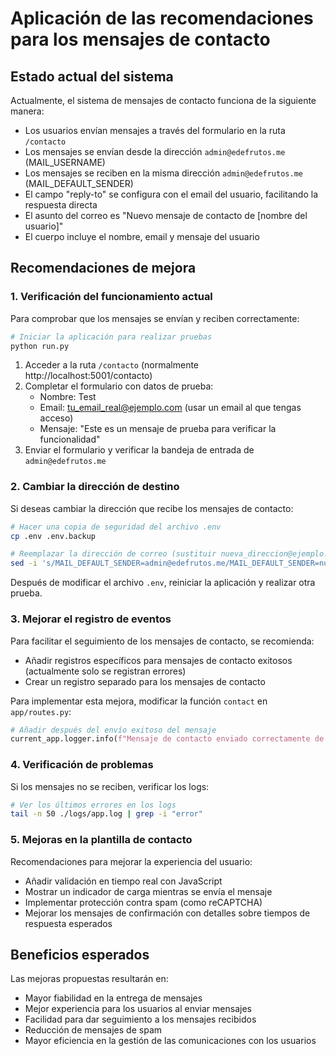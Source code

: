 # Aplicación de las recomendaciones para los mensajes de contacto

## Estado actual del sistema

Actualmente, el sistema de mensajes de contacto funciona de la siguiente manera:

- Los usuarios envían mensajes a través del formulario en la ruta `/contacto`
- Los mensajes se envían desde la dirección `admin@edefrutos.me` (MAIL_USERNAME)
- Los mensajes se reciben en la misma dirección `admin@edefrutos.me` (MAIL_DEFAULT_SENDER)
- El campo "reply-to" se configura con el email del usuario, facilitando la respuesta directa
- El asunto del correo es "Nuevo mensaje de contacto de [nombre del usuario]"
- El cuerpo incluye el nombre, email y mensaje del usuario

## Recomendaciones de mejora

### 1. Verificación del funcionamiento actual

Para comprobar que los mensajes se envían y reciben correctamente:

```bash
# Iniciar la aplicación para realizar pruebas
python run.py
```

1. Acceder a la ruta `/contacto` (normalmente http://localhost:5001/contacto)
2. Completar el formulario con datos de prueba:
   - Nombre: Test
   - Email: tu_email_real@ejemplo.com (usar un email al que tengas acceso)
   - Mensaje: "Este es un mensaje de prueba para verificar la funcionalidad"
3. Enviar el formulario y verificar la bandeja de entrada de `admin@edefrutos.me`

### 2. Cambiar la dirección de destino

Si deseas cambiar la dirección que recibe los mensajes de contacto:

```bash
# Hacer una copia de seguridad del archivo .env
cp .env .env.backup

# Reemplazar la dirección de correo (sustituir nueva_direccion@ejemplo.com por la dirección deseada)
sed -i 's/MAIL_DEFAULT_SENDER=admin@edefrutos.me/MAIL_DEFAULT_SENDER=nueva_direccion@ejemplo.com/' .env
```

Después de modificar el archivo `.env`, reiniciar la aplicación y realizar otra prueba.

### 3. Mejorar el registro de eventos

Para facilitar el seguimiento de los mensajes de contacto, se recomienda:

- Añadir registros específicos para mensajes de contacto exitosos (actualmente solo se registran errores)
- Crear un registro separado para los mensajes de contacto

Para implementar esta mejora, modificar la función `contact` en `app/routes.py`:

```python
# Añadir después del envío exitoso del mensaje
current_app.logger.info(f"Mensaje de contacto enviado correctamente de {form.name.data} ({form.email.data})")
```

### 4. Verificación de problemas

Si los mensajes no se reciben, verificar los logs:

```bash
# Ver los últimos errores en los logs
tail -n 50 ./logs/app.log | grep -i "error"
```

### 5. Mejoras en la plantilla de contacto

Recomendaciones para mejorar la experiencia del usuario:

- Añadir validación en tiempo real con JavaScript
- Mostrar un indicador de carga mientras se envía el mensaje
- Implementar protección contra spam (como reCAPTCHA)
- Mejorar los mensajes de confirmación con detalles sobre tiempos de respuesta esperados

## Beneficios esperados

Las mejoras propuestas resultarán en:

- Mayor fiabilidad en la entrega de mensajes
- Mejor experiencia para los usuarios al enviar mensajes
- Facilidad para dar seguimiento a los mensajes recibidos
- Reducción de mensajes de spam
- Mayor eficiencia en la gestión de las comunicaciones con los usuarios

